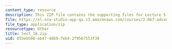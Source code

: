```yaml
---
content_type: resource
description: This ZIP file contains the supporting files for Lecture 5.
file: https://ol-ocw-studio-app-qa.s3.amazonaws.com/courses/2-067-advanced-structural-dynamics-and-acoustics-13-811-spring-2004/055eb508eb4748b97eb42f9567553f39_lect_18.zip
file_type: application/zip
resourcetype: Other
title: lect_18.zip
uid: 055eb508-eb47-48b9-7eb4-2f9567553f39
---
```

